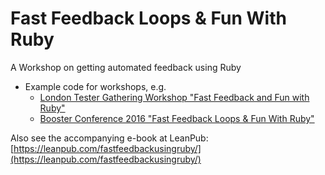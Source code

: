 # Fast Feedback Loops & Fun With Ruby

A Workshop on getting automated feedback using Ruby

* Example code for workshops, e.g.
    * [London Tester Gathering Workshop "Fast Feedback and Fun with Ruby"](https://skillsmatter.com/conferences/6611-london-tester-gathering-workshops-2015#program)
    * [Booster Conference 2016 "Fast Feedback Loops & Fun With Ruby"](http://www.boosterconf.no/talks/674)

Also see the accompanying e-book at LeanPub: [https://leanpub.com/fastfeedbackusingruby/](https://leanpub.com/fastfeedbackusingruby/)
